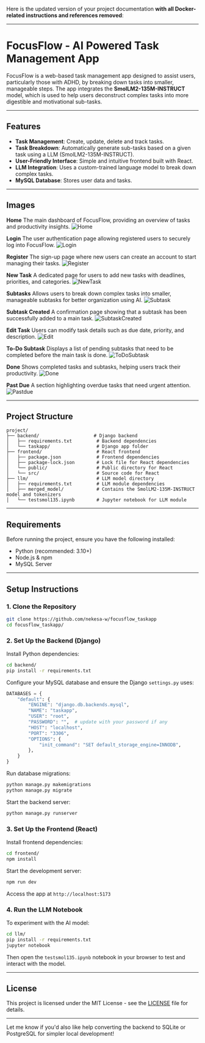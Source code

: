 Here is the updated version of your project documentation **with all Docker-related instructions and references removed**:

---

# FocusFlow - AI Powered Task Management App

FocusFlow is a web-based task management app designed to assist users, particularly those with ADHD, by breaking down tasks into smaller, manageable steps. The app integrates the **SmolLM2-135M-INSTRUCT** model, which is used to help users deconstruct complex tasks into more digestible and motivational sub-tasks.

---

## Features

* **Task Management**: Create, update, delete and track tasks.
* **Task Breakdown**: Automatically generate sub-tasks based on a given task using a LLM (SmolLM2-135M-INSTRUCT).
* **User-Friendly Interface**: Simple and intuitive frontend built with React.
* **LLM Integration**: Uses a custom-trained language model to break down complex tasks.
* **MySQL Database**: Stores user data and tasks.

---

## Images

**Home**
The main dashboard of FocusFlow, providing an overview of tasks and productivity insights.
![Home](frontend/public/home.png)

**Login**
The user authentication page allowing registered users to securely log into FocusFlow.
![Login](frontend/public/login.png)

**Register**
The sign-up page where new users can create an account to start managing their tasks.
![Register](frontend/public/register.png)

**New Task**
A dedicated page for users to add new tasks with deadlines, priorities, and categories.
![NewTask](frontend/public/newtask.png)

**Subtasks**
Allows users to break down complex tasks into smaller, manageable subtasks for better organization using AI.
![Subtask](frontend/public/subtasks.png)

**Subtask Created**
A confirmation page showing that a subtask has been successfully added to a main task.
![SubtaskCreated](frontend/public/subtaskscreated.png)

**Edit Task**
Users can modify task details such as due date, priority, and description.
![Edit](frontend/public/edittask.png)

**To-Do Subtask**
Displays a list of pending subtasks that need to be completed before the main task is done.
![ToDoSubtask](frontend/public/todosubtask.png)

**Done**
Shows completed tasks and subtasks, helping users track their productivity.
![Done](frontend/public/done.png)

**Past Due**
A section highlighting overdue tasks that need urgent attention.
![Pastdue](frontend/public/pastdue.png)

---

## Project Structure

```
project/
├── backend/                    # Django backend
│   ├── requirements.txt         # Backend dependencies
│   └── taskapp/                 # Django app folder
├── frontend/                    # React frontend
│   ├── package.json             # Frontend dependencies
│   ├── package-lock.json        # Lock file for React dependencies
│   └── public/                  # Public directory for React
│   └── src/                     # Source code for React
├── llm/                         # LLM model directory
│   ├── requirements.txt         # LLM module dependencies
│   ├── merged_model/            # Contains the SmolLM2-135M-INSTRUCT model and tokenizers
│   └── testsmol135.ipynb        # Jupyter notebook for LLM module
```

---

## Requirements

Before running the project, ensure you have the following installed:

* Python (recommended: 3.10+)
* Node.js & npm
* MySQL Server

---

## Setup Instructions

### 1. **Clone the Repository**

```bash
git clone https://github.com/nekesa-w/focusflow_taskapp
cd focusflow_taskapp/
```

### 2. **Set Up the Backend (Django)**

Install Python dependencies:

```bash
cd backend/
pip install -r requirements.txt
```

Configure your MySQL database and ensure the Django `settings.py` uses:

```python
DATABASES = {
    "default": {
        "ENGINE": "django.db.backends.mysql",
        "NAME": "taskapp",
        "USER": "root",
        "PASSWORD": "",  # update with your password if any
        "HOST": "localhost",
        "PORT": "3306",
        "OPTIONS": {
            "init_command": "SET default_storage_engine=INNODB",
        },
    }
}
```

Run database migrations:

```bash
python manage.py makemigrations
python manage.py migrate
```

Start the backend server:

```bash
python manage.py runserver
```

### 3. **Set Up the Frontend (React)**

Install frontend dependencies:

```bash
cd frontend/
npm install
```

Start the development server:

```bash
npm run dev
```

Access the app at `http://localhost:5173`

### 4. **Run the LLM Notebook**

To experiment with the AI model:

```bash
cd llm/
pip install -r requirements.txt
jupyter notebook
```

Then open the `testsmol135.ipynb` notebook in your browser to test and interact with the model.

---

## License

This project is licensed under the MIT License - see the [LICENSE](LICENSE) file for details.

---

Let me know if you'd also like help converting the backend to SQLite or PostgreSQL for simpler local development!

